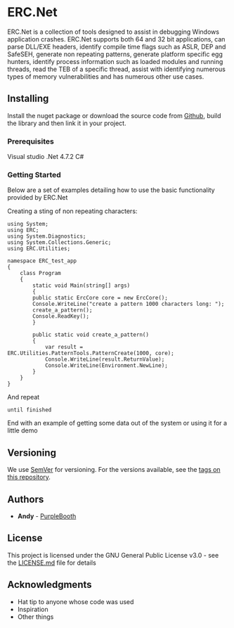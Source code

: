 # ERC.Net

ERC.Net is a collection of tools designed to assist in debugging Windows application crashes. ERC.Net supports both 64 and 32 bit applications, can parse DLL/EXE headers, identify compile time flags such as ASLR, DEP and SafeSEH, generate non repeating patterns, generate platform specific egg hunters, identify process information such as loaded modules and running threads, read the TEB of a specific thread, assist with identifying numerous types of memory vulnerabilities and has numerous other use cases. 

## Installing

Install the nuget package or download the source code from [Github](https://github.com/Andy53/ERC.net), build the library and then link it in your project.

### Prerequisites

Visual studio
.Net 4.7.2
C#

### Getting Started

Below are a set of examples detailing how to use the basic functionality provided by ERC.Net

Creating a sting of non repeating characters:

    using System;
    using ERC;
    using System.Diagnostics;
    using System.Collections.Generic;
    using ERC.Utilities;

    namespace ERC_test_app
    {
        class Program
        {
            static void Main(string[] args)
            {
            public static ErcCore core = new ErcCore();
            Console.WriteLine("create a pattern 1000 characters long: ");
            create_a_pattern();
            Console.ReadKey();
            }

            public static void create_a_pattern()
            {
                var result = ERC.Utilities.PatternTools.PatternCreate(1000, core);
                Console.WriteLine(result.ReturnValue);
                Console.WriteLine(Environment.NewLine);
            }
        }
    }


And repeat

```
until finished
```

End with an example of getting some data out of the system or using it for a little demo

## Versioning

We use [SemVer](http://semver.org/) for versioning. For the versions available, see the [tags on this repository](https://github.com/Andy53/ERC.net/tags). 

## Authors

* **Andy** - [PurpleBooth](https://github.com/PurpleBooth)

## License

This project is licensed under the GNU General Public License v3.0 - see the [LICENSE.md](LICENSE.md) file for details

## Acknowledgments

* Hat tip to anyone whose code was used
* Inspiration
* Other things

